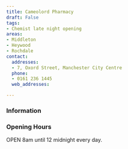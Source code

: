 ```yaml
---
title: Cameolord Pharmacy
draft: False
tags:
- Chemist late night opening
areas:
- Middleton
- Heywood
- Rochdale
contact:
  addresses:
  - 7, Oxord Street, Manchester City Centre
  phone:
  - 0161 236 1445
  web_addresses:

---
```


### Information


### Opening Hours
OPEN 8am until 12 midnight every day.